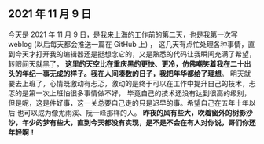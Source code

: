 ## 2021 年 11 月 9 日

今天是 2021 年 11 月 9 日，是我来上海的工作前的第二天，也是我第一次写 weblog (以后每天都会推送一篇在 GitHub 上) ，
这几天有点忙处理各种事情，直到今天才打开我的编辑器还是挺想念它的，又是熟悉的代码让我瞬间充满了希望，转眼间天就黑了，
**这里的天空比在重庆黑的更快、更冷，仿佛嘲笑着我在二十出头的年纪一事无成的样子。我在人间凑数的日子，我把年华都给了理想**。
明天就要去上班了，心情既激动有忐忑，激动的是终于可以在工作中提升自己的技术，忐忑的是第一次上班怕很多事情做不好，
毕竟自己的技术还没有达到很高的级别，但是呢，这是件好事，这一关总要自己走的只是迟早的事。希望自己在五年十年以后
也可以成为像尤雨溪、阮一峰那样的人。
**昨夜的风有些大，吹着窗外的树影沙沙，年少的梦有些大，直到今天都没有实现，是不是不会在有人对你说，哥们你还年轻啊！**
